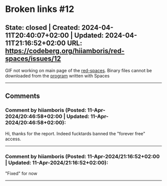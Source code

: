 # Broken links #12

**State:** closed | **Created:** 2024-04-11T20:40:07+02:00 | **Updated:** 2024-04-11T21:16:52+02:00
**URL:** <https://codeberg.org/hiiamboris/red-spaces/issues/12>
---

GIF not working on main page of the [red-spaces](https://codeberg.org/hiiamboris/red-spaces).
Binary files cannot be downloaded from the [program](https://codeberg.org/hiiamboris/red-spaces/src/branch/master/programs) written with Spaces

---
## Comments

### Comment by **hiiamboris** (**Posted:** 11-Apr-2024/20:46:58+02:00 | **Updated:** 11-Apr-2024/20:46:58+02:00):

Hi, thanks for the report. Indeed fucktards banned the "forever free" access.

---
### Comment by **hiiamboris** (**Posted:** 11-Apr-2024/21:16:52+02:00 | **Updated:** 11-Apr-2024/21:16:52+02:00):

"Fixed" for now

---
